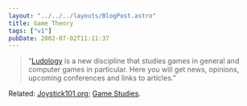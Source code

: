 ```yaml
---
layout: "../../../layouts/BlogPost.astro"
title: Game Theory
tags: ["v1"]
pubDate: 2002-07-02T11:11:37
---
```


> &#8220;[Ludology][1] is a new discipline that studies games in general and computer games in particular. Here you will get news, opinions, upcoming conferences and links to articles.&#8221;

Related: [Joystick101.org][2]; [Game Studies][3].

[1]: http://www.ludology.org/ "Ludology"
[2]: http://www.joystick101.org/ "Joystick101.org"
[3]: http://www.gamestudies.org/ "Game Studies"
